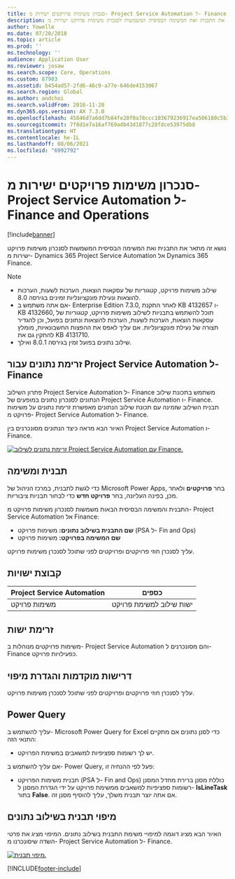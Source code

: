 ```yaml
---
title: סנכרון משימות פרויקטים ישירות מ- Project Service Automation ל- Finance and Operations
description: נושא זה מתאר את התבנית ואת המשימה הבסיסית המשמשות לסנכרון משימות פרויקט ישירות מ- Microsoft Dynamics 365 Project Service Automation אל Dynamics 365 Finance.
author: Yowelle
ms.date: 07/20/2018
ms.topic: article
ms.prod: ''
ms.technology: ''
audience: Application User
ms.reviewer: josaw
ms.search.scope: Core, Operations
ms.custom: 87983
ms.assetid: b454ad57-2fd6-46c9-a77e-646de4153067
ms.search.region: Global
ms.author: andchoi
ms.search.validFrom: 2016-11-28
ms.dyn365.ops.version: AX 7.3.0
ms.openlocfilehash: 45846d7a6dd7b84fe28f0a78ccc103679236917ea506180c5b383fd2828624eb
ms.sourcegitcommit: 7f8d1e7a16af769adb43d1877c28fdce53975db8
ms.translationtype: HT
ms.contentlocale: he-IL
ms.lasthandoff: 08/06/2021
ms.locfileid: "6992792"
---
```

# <a name="synchronize-project-tasks-directly-from-project-service-automation-to-finance-and-operations"></a>סנכרון משימות פרויקטים ישירות מ- Project Service Automation ל- Finance and Operations

[!include[banner](../includes/banner.md)]

נושא זה מתאר את התבנית ואת המשימה הבסיסית המשמשות לסנכרון משימות פרויקט ישירות מ- Dynamics 365 Project Service Automation אל Dynamics 365 Finance.

> [!NOTE]
> - שילוב משימות פרויקט, קטגוריות של עסקאות הוצאות, הערכות לשעות, הערכות להוצאות ונעילת פונקציונליות זמינים בגירסה 8.0.
> - אם אתה משתמש ב- Enterprise Edition 7.3.0, לאחר התקנת KB 4132657 ו- KB 4132660, תוכל להשתמש בתבניות לשילוב משימות פרויקט, קטגוריות של עסקאות הוצאות, הערכות לשעות, הערכות להוצאות ונתונים בפועל, וכן להגדיר תצורה של נעילת פונקציונליות. אם עליך לאפס את ההפצות החשבונאיות, מומלץ להתקין גם את KB 4131710.
> - שילוב נתונים בפועל זמין בגירסה 8.0.1 ואילך.

## <a name="data-flow-for-project-service-automation-to-finance"></a>זרימת נתונים עבור Project Service Automation ל- Finance

פתרון השילוב Project Service Automation ל- Finance משתמש בתכונת שילוב הנתונים לסנכרון נתונים במופעים של Project Service Automation ו- Finance. תבנית השילוב שזמינה עם תכונת שילוב הנתונים מאפשרת זרימת נתונים על משימות פרויקט מ- Project Service Automation ל- Finance.

האיור הבא מראה כיצד הנתונים מסונכרנים בין Project Service Automation ו- Finance.

[![זרימת נתונים לשילוב Project Service Automation עם Finance.](./media/ProjectTasksFlow.png)](./media/ProjectTasksFlow.png)

## <a name="template-and-task"></a>תבנית ומשימה

כדי לגשת לתבנית, במרכז הניהול של Microsoft Power Apps, בחר **פרויקטים** ולאחר מכן, בפינה העליונה, בחר **פרויקט חדש** כדי לבחור תבניות ציבוריות.

התבנית והמשימה הבסיסית הבאות משמשות לסנכרון משימות פרויקט מ- Project Service Automation אל Finance:

- **שם התבנית בשילוב נתונים:** משימות פרויקט (PSA ל- Fin and Ops)
- **שם המשימה בפרויקט:** משימות פרויקט

עליך לסנכרן חוזי פרויקטים ופרויקטים לפני שתוכל לסנכרן משימות פרויקט.

## <a name="entity-set"></a>קבוצת ישויות

| Project Service Automation | כספים                             |
|----------------------------|-------------------------------------|
| משימות פרויקט              | ישות שילוב למשימת פרויקט |

## <a name="entity-flow"></a>זרימת ישות

משימות פרויקטים מנוהלות ב- Project Service Automation והם מסונכרנים ל- Finance כפעילויות פרויקט.

## <a name="prerequisites-and-mapping-setup"></a>דרישות מוקדמות והגדרת מיפוי

עליך לסנכרן חוזי פרויקטים ופרויקטים לפני שתוכל לסנכרן משימות פרויקט.

## <a name="power-query"></a>Power Query

עליך להשתמש ב- Microsoft Power Query for Excel כדי לסנן נתונים אם מתקיים התנאי הזה:

- יש לך רשומות ספציפיות למשאבים במשימת הפרויקט.

אם עליך להשתמש ב- Power Query, פעל לפי ההנחיה זו:

- תבנית משימות הפרויקט (PSA ל- Fin and Ops) כוללת מסנן ברירת מחדל המסנן רשומות ספציפיות למשאבים ממשימת פרויקט על ידי הגדרת המסנן ל- **IsLineTask** בתור **False**. אם אתה יוצר תבנית משלך, עליך להוסיף מסנן זה.

## <a name="template-mapping-in-data-integration"></a>מיפוי תבנית בשילוב נתונים

האיור הבא מציג דוגמה למיפויי משימת התבנית בשילוב נתונים. המיפוי מציג את פרטי השדה שיסונכרנו מ- Project Service Automation ל- Finance.

[![מיפוי תבנית.](./media/ProjectTasksMapping.png)](./media/ProjectTasksMapping.png)


[!INCLUDE[footer-include](../includes/footer-banner.md)]